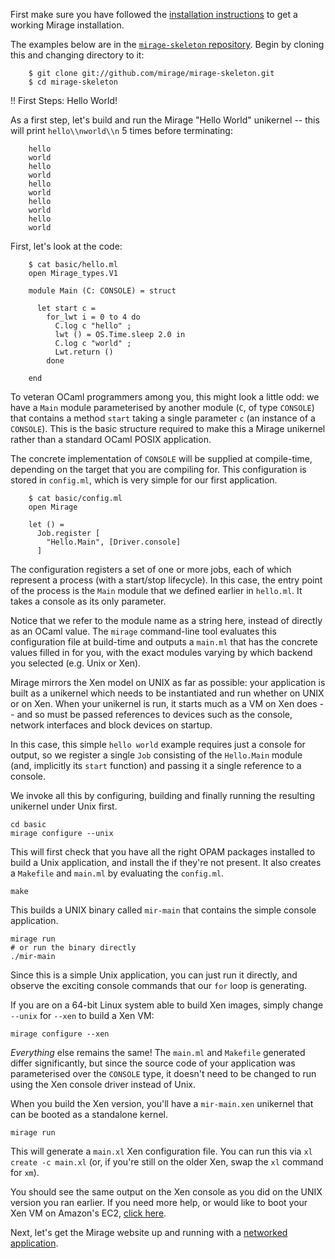 First make sure you have followed the [installation instructions](/wiki/install) to get a working Mirage installation.

The examples below are in the [`mirage-skeleton` repository](http://github.com/mirage/mirage-skeleton). Begin by cloning this and changing directory to it:

```
    $ git clone git://github.com/mirage/mirage-skeleton.git
    $ cd mirage-skeleton
```

!! First Steps: Hello World!

As a first step, let's build and run the Mirage "Hello World" unikernel -- this
will print `hello\\nworld\\n` 5 times before terminating:

```
    hello
    world
    hello
    world
    hello
    world
    hello
    world
    hello
    world
```

First, let's look at the code:

```
    $ cat basic/hello.ml
    open Mirage_types.V1

    module Main (C: CONSOLE) = struct

      let start c =
        for_lwt i = 0 to 4 do
          C.log c "hello" ;
          lwt () = OS.Time.sleep 2.0 in
          C.log c "world" ;
          Lwt.return ()
        done

    end
```

To veteran OCaml programmers among you, this might look a little odd: we have a
`Main` module parameterised by another module (`C`, of type `CONSOLE`) that
contains a method `start` taking a single parameter `c` (an instance of a
`CONSOLE`). This is the basic structure required to make this a Mirage
unikernel rather than a standard OCaml POSIX application.

The concrete implementation of `CONSOLE` will be supplied at compile-time,
depending on the target that you are compiling for.  This configuration is
stored in `config.ml`, which is very simple for our first application.

```
    $ cat basic/config.ml
    open Mirage

    let () =
      Job.register [
        "Hello.Main", [Driver.console]
      ]
```

The configuration registers a set of one or more jobs, each of which represent a
process (with a start/stop lifecycle).  In this case, the entry point of the process
is the `Main` module that we defined earlier in `hello.ml`.  It takes a console
as its only parameter.

Notice that we refer to the module name as a string here, instead of directly
as an OCaml value.  The `mirage` command-line tool evaluates this configuration
file at build-time and outputs a `main.ml` that has the concrete values filled in
for you, with the exact modules varying by which backend you selected (e.g. Unix or
Xen).

Mirage mirrors the Xen model on UNIX as far as possible: your application is
built as a unikernel which needs to be instantiated and run whether on UNIX or
on Xen. When your unikernel is run, it starts much as a VM on Xen does -- and
so must be passed references to devices such as the console, network interfaces
and block devices on startup.

In this case, this simple `hello world` example requires just a console for
output, so we register a single `Job` consisting of the `Hello.Main` module
(and, implicitly its `start` function) and passing it a single reference to a
console.

We invoke all this by configuring, building and finally running the resulting
unikernel under Unix first.


```
cd basic
mirage configure --unix
```

This will first check that you have all the right OPAM packages installed
to build a Unix application, and install the if they're not present.
It also creates a `Makefile` and `main.ml` by evaluating the `config.ml`.

```
make
```

This builds a UNIX binary called `mir-main` that contains the simple console
application.

```
mirage run
# or run the binary directly
./mir-main
```

Since this is a simple Unix application, you can just run it directly, and
observe the exciting console commands that our `for` loop is generating.

If you are on a 64-bit Linux system able to build Xen images, simply change
`--unix` for `--xen` to build a Xen VM:

```
mirage configure --xen
```

*Everything* else remains the same!  The `main.ml` and `Makefile` generated
differ significantly, but since the source code of your application was 
parameterised over the `CONSOLE` type, it doesn't need to be changed to run
using the Xen console driver instead of Unix.

When you build the Xen version, you'll have a `mir-main.xen` unikernel that
can be booted as a standalone kernel.

```
mirage run
```

This will generate a `main.xl` Xen configuration file.  You can run this
via `xl create -c main.xl` (or, if you're still on the older Xen, swap
the `xl` command for `xm`).

You should see the same output on the Xen console as you did on the UNIX
version you ran earlier. If you need more help, or would like to boot your Xen
VM on Amazon's EC2, [click here](/wiki/xen-boot).

Next, let's get the Mirage website up and running with a [networked application](/wiki/mirage-www).
